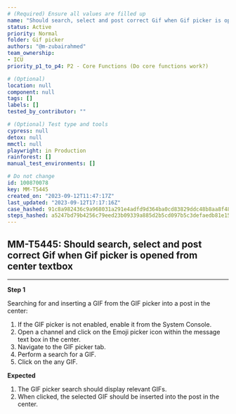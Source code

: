 ```yaml
---
# (Required) Ensure all values are filled up
name: "Should search, select and post correct Gif when Gif picker is opened from center textbox"
status: Active
priority: Normal
folder: Gif picker
authors: "@m-zubairahmed"
team_ownership:
- ICU
priority_p1_to_p4: P2 - Core Functions (Do core functions work?)

# (Optional)
location: null
component: null
tags: []
labels: []
tested_by_contributor: ""

# (Optional) Test type and tools
cypress: null
detox: null
mmctl: null
playwright: in Production
rainforest: []
manual_test_environments: []

# Do not change
id: 100870078
key: MM-T5445
created_on: "2023-09-12T11:47:17Z"
last_updated: "2023-09-12T17:17:16Z"
case_hashed: 91c8a982436c9a968031a291e4adfd9d364ba0cd83829ddc48b8aa8f48fc755c1a91e7f2b800b3f4a9520de49bc216bb
steps_hashed: a5247bd79b4256c79eed23b09339a885d2b5cd097b5c3defaedb81e15553b2bee39c41bfa0db696a0f977de0b2d08906
---
```


<!-- (Auto-generated) Based on frontmatter's "key" and "name" -->

## MM-T5445: Should search, select and post correct Gif when Gif picker is opened from center textbox

---

**Step 1**

Searching for and inserting a GIF from the GIF picker into a post in the center:

1. If the GIF picker is not enabled, enable it from the System Console.
2. Open a channel and click on the Emoji picker icon within the message text box in the center.
3. Navigate to the GIF picker tab.
4. Perform a search for a GIF.
5. Click on the any GIF.

**Expected**

1. The GIF picker search should display relevant GIFs.
2. When clicked, the selected GIF should be inserted into the post in the center.

